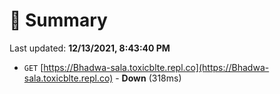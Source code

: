 # 📖 Summary
Last updated: **12/13/2021, 8:43:40 PM**

- `GET` [https://Bhadwa-sala.toxicblte.repl.co](https://Bhadwa-sala.toxicblte.repl.co) - **Down** (318ms)
